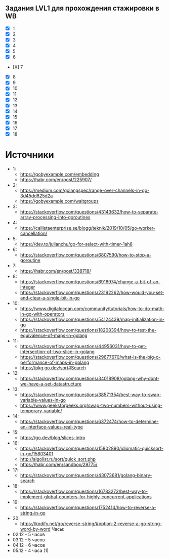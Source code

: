 ## Задания LVL1 для прохождения стажировки в WB
- [x] 1
- [X] 2 
- [X] 3
- [X] 4
- [X] 5
- [X] 6
- [Х] 7
- [X] 8
- [X] 9
- [X] 10
- [X] 11
- [X] 12
- [X] 13
- [X] 14
- [X] 15
- [X] 16
- [X] 17
- [X] 18

# Источники
- 1: 
  - https://gobyexample.com/embedding
  - https://habr.com/en/post/225907/
- 2:
  - https://medium.com/golangspec/range-over-channels-in-go-3d45dd825d2a
  - https://gobyexample.com/waitgroups
- 3:
  - https://stackoverflow.com/questions/43143632/how-to-separate-array-processing-into-goroutines
- 4:
  - https://callistaenterprise.se/blogg/teknik/2019/10/05/go-worker-cancellation/
- 5:
  - https://dev.to/julianchu/go-for-select-with-timer-1ah8
- 6:
  - https://stackoverflow.com/questions/6807590/how-to-stop-a-goroutine
- 7:
  - https://habr.com/en/post/338718/
- 8:
  - https://stackoverflow.com/questions/6916974/change-a-bit-of-an-integer
  - https://stackoverflow.com/questions/23192262/how-would-you-set-and-clear-a-single-bit-in-go
- 10:
  - https://www.digitalocean.com/community/tutorials/how-to-do-math-in-go-with-operators
  - https://stackoverflow.com/questions/54124439/map-initialization-in-go
  - https://stackoverflow.com/questions/18208394/how-to-test-the-equivalence-of-maps-in-golang
- 11:
  - https://stackoverflow.com/questions/44956031/how-to-get-intersection-of-two-slice-in-golang
  - https://stackoverflow.com/questions/29677670/what-is-the-big-o-performance-of-maps-in-golang
  - https://pkg.go.dev/sort#Search
- 12:
  - https://stackoverflow.com/questions/34018908/golang-why-dont-we-have-a-set-datastructure
- 13:
  - https://stackoverflow.com/questions/38571354/best-way-to-swap-variable-values-in-go
  - https://www.geeksforgeeks.org/swap-two-numbers-without-using-temporary-variable/
- 14:
  - https://stackoverflow.com/questions/6372474/how-to-determine-an-interface-values-real-type
- 15:
  - https://go.dev/blog/slices-intro
- 16:
  - https://stackoverflow.com/questions/15802890/idiomatic-quicksort-in-go/15803401
  - http://algolist.ru/sort/quick_sort.php
  - https://habr.com/en/sandbox/29775/
- 17:
  - https://stackoverflow.com/questions/43073681/golang-binary-search
- 18:
  - https://stackoverflow.com/questions/16783273/best-way-to-implement-global-counters-for-highly-concurrent-applications
- 19:
  - https://stackoverflow.com/questions/1752414/how-to-reverse-a-string-in-go
- 20:
  - https://kodify.net/go/reverse-string/#option-2-reverse-a-go-string-word-by-word
Часы:
- 02.12 - 5 часов
- 03.12 - 5 часов
- 04.12 - 6 часов
- 05.12 - 4 часа (1)